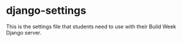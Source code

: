 # django-settings
This is the settings file that students need to use with their Build Week Django server.
